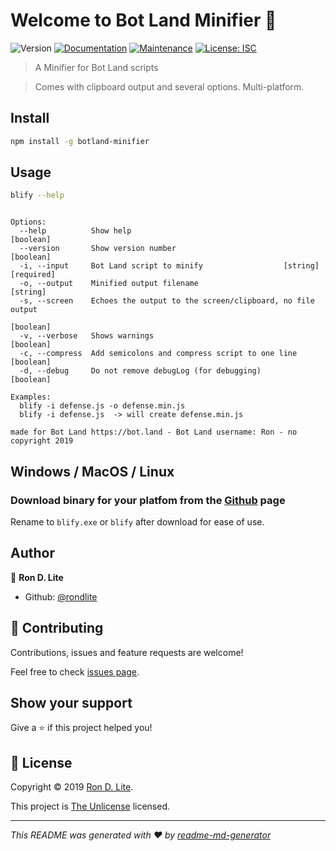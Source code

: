 # Welcome to Bot Land Minifier 👋
![Version](https://img.shields.io/badge/version-2.1.2-blue.svg?cacheSeconds=2592000)
[![Documentation](https://img.shields.io/badge/documentation-yes-brightgreen.svg)](https://github.com/rondlite/botland-minifier#readme)
[![Maintenance](https://img.shields.io/badge/Maintained%3F-yes-green.svg)](https://github.com/rondlite/botland-minifier/graphs/commit-activity)
[![License: ISC](https://img.shields.io/github/license/rondlite/minifier)](https://github.com/rondlite/botland-minifier/blob/master/LICENSE)

> A Minifier for Bot Land scripts

> Comes with clipboard output and several options. Multi-platform.

## Install

```sh
npm install -g botland-minifier
```

## Usage

```sh
blify --help
```


```

Options:
  --help          Show help                                            [boolean]
  --version       Show version number                                  [boolean]
  -i, --input     Bot Land script to minify                  [string] [required]
  -o, --output    Minified output filename                              [string]
  -s, --screen    Echoes the output to the screen/clipboard, no file output
                                                                       [boolean]
  -v, --verbose   Shows warnings                                       [boolean]
  -c, --compress  Add semicolons and compress script to one line       [boolean]
  -d, --debug     Do not remove debugLog (for debugging)               [boolean]

Examples:
  blify -i defense.js -o defense.min.js
  blify -i defense.js  -> will create defense.min.js

made for Bot Land https://bot.land - Bot Land username: Ron - no copyright 2019

```

## Windows / MacOS / Linux


### Download binary for your platfom from the [Github](https://github.com/rondlite/botland-minifier/) page
Rename to `blify.exe` or `blify` after download for ease of use.

## Author

👤 **Ron D. Lite**

* Github: [@rondlite](https://github.com/rondlite)

## 🤝 Contributing

Contributions, issues and feature requests are welcome!

Feel free to check [issues page](https://github.com/rondlite/botland-minifier/issues).

## Show your support

Give a ⭐️ if this project helped you!


## 📝 License

Copyright © 2019 [Ron D. Lite](https://github.com/rondlite).

This project is [The Unlicense](https://github.com/rondlite/botland-minifier/blob/master/LICENSE.md) licensed.

***
_This README was generated with ❤️ by [readme-md-generator](https://github.com/kefranabg/readme-md-generator)_
